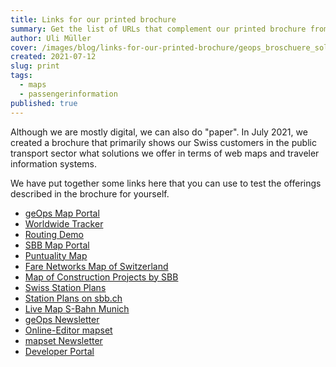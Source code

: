 ```yaml
---
title: Links for our printed brochure
summary: Get the list of URLs that complement our printed brochure from July 2021.
author: Uli Müller
cover: /images/blog/links-for-our-printed-brochure/geops_broschuere_solutions_rz_druck.png
created: 2021-07-12
slug: print
tags:
  - maps
  - passengerinformation
published: true
---
```

Although we are mostly digital, we can also do "paper". In July 2021, we created a brochure that primarily shows our Swiss customers in the public transport sector what solutions we offer in terms of web maps and traveler information systems.

We have put together some links here that you can use to test the offerings described in the brochure for yourself.

* [geOps Map Portal](https://mobility.portal.geops.io)
* [Worldwide Tracker](https://tracker.geops.ch)
* [Routing Demo](https://routing-demo.geops.io)
* [SBB Map Portal](https://maps.trafimage.ch)
* [Puntuality Map](https://maps2.trafimage.ch/ch.sbb.netzkarte?layers=ch.sbb.puenktlichkeit-all)
* [Fare Networks Map of Switzerland](https://maps2.trafimage.ch/ch.sbb.tarifverbundkarte.public)
* [Map of Construction Projects by SBB](https://company.sbb.ch/de/ueber-die-sbb/projekte/karte.html)
* [Swiss Station Plans](https://plans.trafimage.ch)
* [Station Plans on sbb.ch](https://www.sbb.ch/de/bahnhof-services.html)
* [Live Map S-Bahn Munich](https://s-bahn-muenchen-live.de/)
* [geOps Newsletter](https://geops.ch/newsletter)
* [Online-Editor mapset](https://mapset.ch)
* [mapset Newsletter](https://geops.sh/mapset)
* [Developer Portal](https://developer.geops.io)